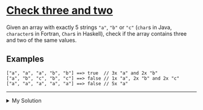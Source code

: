 # [Check three and two](https://www.codewars.com/kata/5a9e86705ee396d6be000091)

Given an array with exactly 5 strings `"a"`, `"b"` or `"c"` (`char`s in Java, `character`s in Fortran, `Char`s in Haskell), check if the array contains three and two of the same values.

## Examples

    ["a", "a", "a", "b", "b"] ==> true  // 3x "a" and 2x "b"
    ["a", "b", "c", "b", "c"] ==> false // 1x "a", 2x "b" and 2x "c"
    ["a", "a", "a", "a", "a"] ==> false // 5x "a"

---

<details><summary>My Solution</summary>

```js
function checkThreeAndTwo(array) {
  const dict = {}
  array.forEach(v => {
    if (!dict[v]) dict[v] = 1
    else dict[v]++
  })
  const [a, b] = Object.values(dict)
  if ((a === 3 && b === 2) || (a === 2 && b === 3)) return true

  return false
}
```

</details>
